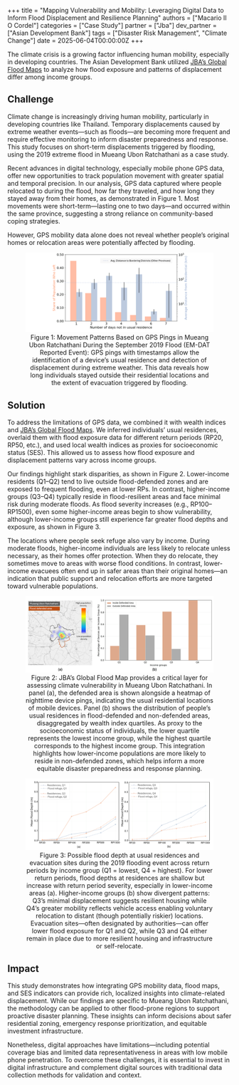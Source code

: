 +++
title = "Mapping Vulnerability and Mobility: Leveraging Digital Data to Inform Flood Displacement and Resilience Planning"
authors = ["Macario II O Cordel"]
categories = ["Case Study"]
partner = ["Jba"]
dev_partner = ["Asian Development Bank"]
tags = ["Disaster Risk Management", "Climate Change"]
date = 2025-06-04T00:00:00Z
+++

The climate crisis is a growing factor influencing human mobility, especially in developing countries. The Asian Development Bank utilized [JBA’s Global Flood Maps](https://jbagr.com/digital-tools/global-flood-maps/) to analyze how flood exposure and patterns of displacement differ among income groups.

## Challenge

Climate change is increasingly driving human mobility, particularly in developing countries like Thailand. Temporary displacements caused by extreme weather events—such as floods—are becoming more frequent and require effective monitoring to inform disaster preparedness and response. This study focuses on short-term displacements triggered by flooding, using the 2019 extreme flood in Mueang Ubon Ratchathani as a case study.

Recent advances in digital technology, especially mobile phone GPS data, offer new opportunities to track population movement with greater spatial and temporal precision. In our analysis, GPS data captured where people relocated to during the flood, how far they traveled, and how long they stayed away from their homes, as demonstrated in Figure 1. Most movements were short-term—lasting one to two days—and occurred within the same province, suggesting a strong reliance on community-based coping strategies.

However, GPS mobility data alone does not reveal whether people’s original homes or relocation areas were potentially affected by flooding.


<figure align="centre">
    <img src="mapping-vulnerability-and-mobility-leveraging-digital-data-to-inform-flood-displacement-and-resilience-planning_figure1.png"
    <figcaption>
        <center>
Figure 1: Movement Patterns Based on GPS Pings in Mueang Ubon Ratchathani During the September 2019 Flood (EM-DAT Reported Event): GPS pings with timestamps allow the identification of a device’s usual residence and detection of displacement during extreme weather. This data reveals how long individuals stayed outside their residential locations and the extent of evacuation triggered by flooding.
  </center>
    </figcaption>
</figure>


## Solution

To address the limitations of GPS data, we combined it with wealth indices and [JBA’s Global Flood Maps](https://jbagr.com/digital-tools/global-flood-maps/). We inferred individuals’ usual residences, overlaid them with flood exposure data for different return periods (RP20, RP50, etc.), and used local wealth indices as proxies for socioeconomic status (SES). This allowed us to assess how flood exposure and displacement patterns vary across income groups.

Our findings highlight stark disparities, as shown in Figure 2. Lower-income residents (Q1–Q2) tend to live outside flood-defended zones and are exposed to frequent flooding, even at lower RPs. In contrast, higher-income groups (Q3–Q4) typically reside in flood-resilient areas and face minimal risk during moderate floods. As flood severity increases (e.g., RP100–RP1500), even some higher-income areas begin to show vulnerability, although lower-income groups still experience far greater flood depths and exposure, as shown in Figure 3.

The locations where people seek refuge also vary by income. During moderate floods, higher-income individuals are less likely to relocate unless necessary, as their homes offer protection. When they do relocate, they sometimes move to areas with worse flood conditions. In contrast, lower-income evacuees often end up in safer areas than their original homes—an indication that public support and relocation efforts are more targeted toward vulnerable populations.

<figure align="centre">
    <img src="mapping-vulnerability-and-mobility-leveraging-digital-data-to-inform-flood-displacement-and-resilience-planning_figure2.png"
    <figcaption>
        <center>
Figure 2: JBA’s Global Flood Map provides a critical layer for assessing climate vulnerability in Mueang Ubon Ratchathani. In panel (a), the defended area is shown alongside a heatmap of nighttime device pings, indicating the usual residential locations of mobile devices. Panel (b) shows the distribution of people’s usual residences in flood-defended and non-defended areas, disaggregated by wealth index quartiles. As proxy to the socioeconomic status of individuals, the lower quartile represents the lowest income group, while the highest quartile corresponds to the highest income group. This integration highlights how lower-income populations are more likely to reside in non-defended zones, which helps inform a more equitable disaster preparedness and response planning.
  </center>
    </figcaption>
</figure>


<figure align="centre">
    <img src="mapping-vulnerability-and-mobility-leveraging-digital-data-to-inform-flood-displacement-and-resilience-planning_figure3.png"
    <figcaption>
        <center>
Figure 3: Possible flood depth at usual residences and evacuation sites during the 2019 flooding event across return periods by income group (Q1 = lowest, Q4 = highest). For lower return periods, flood depths at residences are shallow but increase with return period severity, especially in lower-income areas (a). Higher-income groups (b) show divergent patterns: Q3’s minimal displacement suggests resilient housing while Q4’s greater mobility reflects vehicle access enabling voluntary relocation to distant (though potentially riskier) locations. Evacuation sites—often designated by authorities—can offer lower flood exposure for Q1 and Q2, while Q3 and Q4 either remain in place due to more resilient housing and infrastructure or self-relocate.
  </center>
    </figcaption>
</figure>



## Impact

This study demonstrates how integrating GPS mobility data, flood maps, and SES indicators can provide rich, localized insights into climate-related displacement. While our findings are specific to Mueang Ubon Ratchathani, the methodology can be applied to other flood-prone regions to support proactive disaster planning. These insights can inform decisions about safer residential zoning, emergency response prioritization, and equitable investment infrastructure.

Nonetheless, digital approaches have limitations—including potential coverage bias and limited data representativeness in areas with low mobile phone penetration. To overcome these challenges, it is essential to invest in digital infrastructure and complement digital sources with traditional data collection methods for validation and context.


